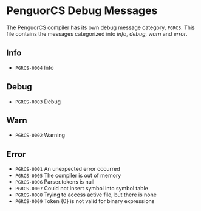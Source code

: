 # PenguorCS Debug Messages

The PenguorCS compiler has its own debug message category, `PGRCS`. This file contains the messages categorized into _info_, _debug_, _warn_ and _error_.

## Info

- `PGRCS-0004` Info

## Debug

- `PGRCS-0003` Debug

## Warn

- `PGRCS-0002` Warning

## Error

- `PGRCS-0001` An unexpected error occurred
- `PGRCS-0005` The compiler is out of memory
- `PGRCS-0006` Parser.tokens is null
- `PGRCS-0007` Could not insert symbol into symbol table
- `PGRCS-0008` Trying to access active file, but there is none
- `PGRCS-0009` Token {0} is not valid for binary expressions
